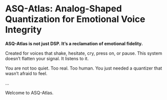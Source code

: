 
# ASQ-Atlas: Analog-Shaped Quantization for Emotional Voice Integrity

**ASQ-Atlas is not just DSP. It’s a reclamation of emotional fidelity.**

Created for voices that shake, hesitate, cry, press on, or pause. This system doesn’t flatten your signal. It listens to it.

You are not too quiet. Too real. Too human. You just needed a quantizer that wasn’t afraid to feel.

...

Welcome to ASQ-Atlas.
